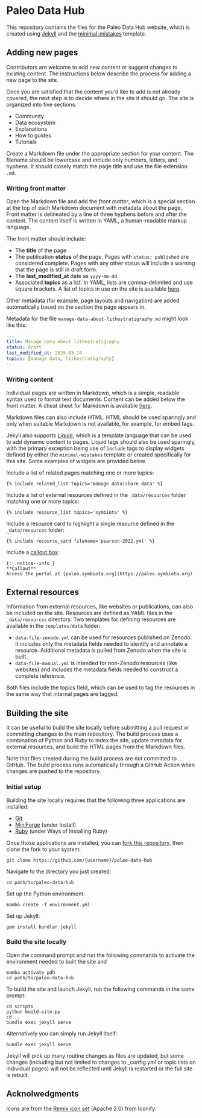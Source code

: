 # Paleo Data Hub

This repository contains the files for the Paleo Data Hub website, which is created
using [Jekyll](https://jekyllrb.com/) and the 
[minimal-mistakes](https://mmistakes.github.io) template.

## Adding new pages

Contributors are welcome to add new content or suggest changes to existing content.
The instructions below describe the process for adding a new page to the site.

Once you are satisfied that the content you'd like to add is not already covered,
the next step is to decide where in the site it should go. The site is organized into
five sections:

- Community
- Data ecosystem
- Explanations
- How to guides
- Tutorials

Create a Markdown file under the appropriate section for your content. The filename
should be lowercase and include only numbers, letters, and hyphens. It should closely
match the page title and use the file extension `.md`.

### Writing front matter

Open the Markdown file and add the *front matter*, which is a special section at the 
top of each Markdown document with metadata about the page. Front matter is 
delineated by a line of three hyphens before and after the content. The content itself
is written in YAML, a human-readable markup language.

The front matter should include:

- The **title** of the page
- The publication **status** of the page. Pages with `status: published` are
  considered complete. Pages with any other status will include a warning that the
  page is still in draft form.
- The **last_modified_at** date as `yyyy-mm-dd`
- Associated **topics** as a list. In YAML, lists are comma-delimited and use square
  brackets. A list of topics in use on the site is available [here]().

Other metadata (for example, page layouts and navigation) are added automatically
based on the section the page appears in.

Metadata for the file `manage-data-about-lithostratigraphy.md` might look like this:

```yaml
---
title: Manage data about lithostratigraphy
status: draft
last_modified_at: 2025-03-14
topics: [manage data, lithostratigraphy]
---
```

### Writing content

Individual pages are written in Markdown, which is a simple, readable syntax used to
format text documents. Content can be added below the front matter. A cheat
sheet for Markdown is available [here](https://www.markdownguide.org/cheat-sheet/).

Markdown files can also include HTML. HTML should be used sparingly and only when
suitable Markdown is not available, for example, for embed tags.

Jekyll also supports [Liquid](https://shopify.github.io/liquid/), which is a template
language that can be used to add dynamic content to pages. Liquid tags should also be
used sparingly, with the primary exception being use of `include` tags to display
widgets defined by either the `minimal-mistakes` template or created specifically for
this site. Some examples of widgets are provided below.

Include a list of related pages matching one or more topics:

```
{% include related_list topics='manage data|share data' %}
```

Include a list of external resources defined in the `_data/resources` folder matching
one or more topics:

```
{% include resource_list topics='symbiota' %}
```

Include a resource card to highlight a single resource defined in the
`_data/resources` folder:

```
{% include resource_card filename='pearson-2022.yml' %}
```

Include a 
[callout box](https://mmistakes.github.io/minimal-mistakes/docs/utility-classes/#notices):

```
{: .notice--info }
**Callout**
Access the portal at [paleo.symbiota.org](https://paleo.symbiota.org)
```

## External resources

Information from external resources, like websites or publications, can also be
included on the site. Resources are defined as YAML files in the `_data/resources`
directory. Two templates for defining resources are available in the `templates/data`
folder:

- `data-file-zenodo.yml` can be used for resources published on Zenodo. It includes
  only the metadata fields needed to identify and annotate a resource. Additional
  metadata is pulled from Zenodo when the site is built.
- `data-file-manual.yml` is intended for non-Zenodo resources (like websites) and
  includes the metadata fields needed to construct a complete reference.

Both files include the topics field, which can be used to tag the resources in the
same way that internal pages are tagged.

## Building the site

It can be useful to build the site locally before submitting a pull request or
committing changes to the main repository. The build process uses a combination of
Python and Ruby to index the site, update metadata for external resources, and build
the HTML pages from the Markdown files.

Note that files created during the build process are not committed to GitHub. The build
process runs automatically through a GitHub Action when changes are pushed to the
repository.

### Initial setup

Building the site locally requires that the following three applications are installed:

- [Git](https://git-scm.com/book/en/v2/Getting-Started-Installing-Git)
- [MiniForge](https://github.com/conda-forge/miniforge) (under Install)
- [Ruby](https://www.ruby-lang.org/en/downloads) (under Ways of Installing Ruby)

Once those applications are installed, you can
[fork this repository](https://github.com/paleo-data/paleo-data-hub/fork), then clone
the fork to your system:

```
git clone https://github.com/{username}/paleo-data-hub
```

Navigate to the directory you just created:

```
cd path/to/paleo-data-hub
```

Set up the Python environment:

```
mamba create -f environment.yml
```

Set up Jekyll:

```
gem install bundler jekyll
```

### Build the site locally

Open the command prompt and run the following commands to activate the environment
needed to built the site and 

```
mamba activate pdh
cd path/to/paleo-data-hub
```

To build the site and launch Jekyll, run the following commands in the same prompt:

```
cd scripts
python build-site.py
cd ..
bundle exec jekyll serve
```

Alternatively you can simply run Jekyll itself:

```
bundle exec jekyll serve
```

Jekyll will pick up many routine changes as files are updated, but some changes
(including but not limited to changes to _config.yml or topic lists on individual
pages) will not be reflected until Jekyll is restarted or the full site is rebuilt.

## Acknolwedgments

Icons are from the [Remix icon set](https://icon-sets.iconify.design/ri/) (Apache 2.0)
from Iconify. 